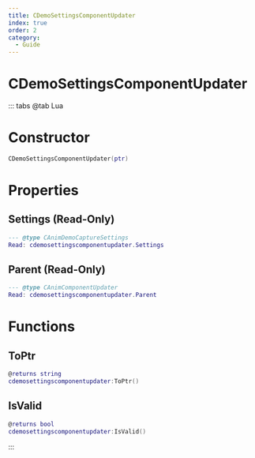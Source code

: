 ```yaml
---
title: CDemoSettingsComponentUpdater
index: true
order: 2
category:
  - Guide
---
```


# CDemoSettingsComponentUpdater

::: tabs
@tab Lua
# Constructor
```lua
CDemoSettingsComponentUpdater(ptr)
```
# Properties
## Settings (Read-Only)
```lua
--- @type CAnimDemoCaptureSettings
Read: cdemosettingscomponentupdater.Settings
```
## Parent (Read-Only)
```lua
--- @type CAnimComponentUpdater
Read: cdemosettingscomponentupdater.Parent
```
# Functions
## ToPtr
```lua
@returns string
cdemosettingscomponentupdater:ToPtr()
```
## IsValid
```lua
@returns bool
cdemosettingscomponentupdater:IsValid()
```

:::